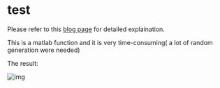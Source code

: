 # test

Please refer to this [blog page](http://y1275963.github.io/matlab/2014/03/02/diffusion-limited-aggregation9a/) for detailed explaination.

This is a matlab function and it is very time-consuming( a lot of random generation were needed)


The result:

![img](http://googledrive.com/host/0B6Io4fF4zXvDTnBFeXRBM0Vja3c/images/2014/03/untitled-300x192.jpg)
